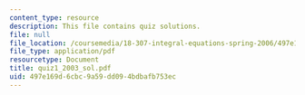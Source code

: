 ```yaml
---
content_type: resource
description: This file contains quiz solutions.
file: null
file_location: /coursemedia/18-307-integral-equations-spring-2006/497e169d6cbc9a59dd094bdbafb753ec_quiz1_2003_sol.pdf
file_type: application/pdf
resourcetype: Document
title: quiz1_2003_sol.pdf
uid: 497e169d-6cbc-9a59-dd09-4bdbafb753ec
---
```

